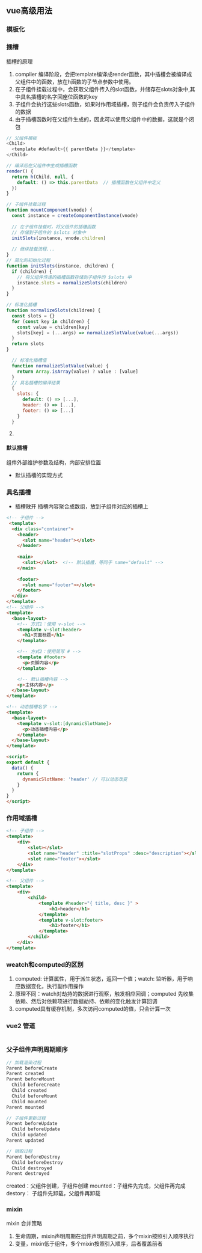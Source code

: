 ## vue高级用法

### 模板化



### 插槽
插槽的原理
1. complier 编译阶段，会把template编译成render函数，其中插槽会被编译成父组件中的函数，放在h函数的子节点参数中使用。
2. 在子组件挂载过程中，会获取父组件传入的slot函数，并储存在slots对象中,其中具名插槽的名字回座位函数的key
3. 子组件会执行这些slots函数，如果时作用域插槽，则子组件会负责传入子组件的数据
4. 由于插槽函数时在父组件生成的，因此可以使用父组件中的数据，这就是个闭包
  ```javascript
  // 父组件模板
  <Child>
    <template #default>{{ parentData }}</template>
  </Child>

  // 编译后在父组件中生成插槽函数
  render() {
    return h(Child, null, {
      default: () => this.parentData  // 插槽函数在父组件中定义
    })
  }

  // 子组件挂载过程
  function mountComponent(vnode) {
    const instance = createComponentInstance(vnode)
    
    // 在子组件挂载时，将父组件的插槽函数
    // 存储到子组件的 $slots 对象中
    initSlots(instance, vnode.children)
    
    // 继续挂载流程...
  }
  // 简化的初始化过程
  function initSlots(instance, children) {
    if (children) {
      // 将父组件传递的插槽函数存储到子组件的 $slots 中
      instance.slots = normalizeSlots(children)
    }
  }

  // 标准化插槽
  function normalizeSlots(children) {
    const slots = {}
    for (const key in children) {
      const value = children[key]
      slots[key] = (...args) => normalizeSlotValue(value(...args))
    }
    return slots
  }

    // 标准化插槽值
    function normalizeSlotValue(value) {
      return Array.isArray(value) ? value : [value]
    }
    // 具名插槽的编译结果
    {
      slots: {
        default: () => [...],
        header: () => [...],
        footer: () => [...]
      }
    }
  ```
2. 

#### 默认插槽
组件外部维护参数及结构，内部安排位置
* 默认插槽的实现方式

### 具名插槽
* 插槽散开
插槽内容聚合成数组，放到子组件对应的插槽上
```html
<!-- 子组件 -->
 <template>
  <div class="container">
    <header>
      <slot name="header"></slot>
    </header>
    
    <main>
      <slot></slot>  <!-- 默认插槽，等同于 name="default" -->
    </main>
    
    <footer>
      <slot name="footer"></slot>
    </footer>
  </div>
</template>
<!-- 父组件 -->
<template>
  <base-layout>
    <!-- 方式1：使用 v-slot -->
    <template v-slot:header>
      <h1>页面标题</h1>
    </template>

    <!-- 方式2：使用简写 # -->
    <template #footer>
      <p>页脚内容</p>
    </template>

    <!-- 默认插槽内容 -->
    <p>主体内容</p>
  </base-layout>
</template>

<!-- 动态插槽名字 -->
<template>
  <base-layout>
    <template v-slot:[dynamicSlotName]>
      <p>动态插槽内容</p>
    </template>
  </base-layout>
</template>

<script>
export default {
  data() {
    return {
      dynamicSlotName: 'header' // 可以动态改变
    }
  }
}
</script>
```

### 作用域插槽
```html
<!-- 子组件 -->
<template>
    <div>
        <slot></slot>
        <slot name="header" :title="slotProps" :desc="description"></slot>
        <slot name="footer"></slot>
    </div>
</template>

<!-- 父组件 -->
<template>
    <div>
        <child>
            <template #header="{ title, desc }" >
                <h1>header</h1>
            </template>
            <template v-slot:footer>
                <h1>footer</h1>
            </template>
        </child>
    </div>
</template>
```

### weatch和computed的区别
1. computed: 计算属性，用于派生状态，返回一个值；watch: 监听器，用于响应数据变化，执行副作用操作
2. 原理不同：watch对劫持的数据进行观察，触发相应回调；computed 先收集依赖、然后对依赖项进行数据劫持、依赖的变化触发计算回调
3. computed具有缓存机制，多次访问computed的值，只会计算一次

### vue2 管道
```js
```


### 父子组件声明周期顺序
```javascript
// 加载渲染过程
Parent beforeCreate
Parent created
Parent beforeMount
  Child beforeCreate
  Child created
  Child beforeMount
  Child mounted
Parent mounted

// 子组件更新过程
Parent beforeUpdate
  Child beforeUpdate
  Child updated
Parent updated

// 销毁过程
Parent beforeDestroy
  Child beforeDestroy
  Child destroyed
Parent destroyed
```
created：父组件创建，子组件创建
mounted：子组件先完成，父组件再完成
destory： 子组件先卸载，父组件再卸载

### mixin
mixin 合并策略
1. 生命周期，mixin声明周期在组件声明周期之前，多个mixin按照引入顺序执行
2. 变量，mixin低于组件，多个mixin按照引入顺序，后者覆盖前者